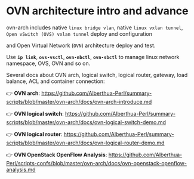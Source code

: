 # OVN architecture intro and advance

ovn-arch includes native `linux bridge vlan`, native `linux vxlan tunnel`, `Open vSwitch (OVS) vxlan tunnel` deploy and configuration

and Open Virtual Network (`OVN`) architecture deploy and test.

Use **`ip link`**, **`ovs-vsctl`**, **`ovn-nbctl`**, **`ovn-sbctl`** to manage linux network namespace, OVS, OVN and so on.


Several docs about OVN arch, logical switch, logical router, gateway, load balance, ACL and container connection:

👉 **OVN arch**: 
    https://github.com/Alberthua-Perl/summary-scripts/blob/master/ovn-arch/docs/ovn-arch-introduce.md

👉 **OVN logical switch**: 
    https://github.com/Alberthua-Perl/summary-scripts/blob/master/ovn-arch/docs/ovn-logical-switch-demo.md

👉 **OVN logical router**: 
    https://github.com/Alberthua-Perl/summary-scripts/blob/master/ovn-arch/docs/ovn-logical-router-demo.md

👉 **OVN OpenStack OpenFlow Analysis**: 
    https://github.com/Alberthua-Perl/scripts-confs/blob/master/ovn-arch/docs/ovn-openstack-openflow-analysis.md
